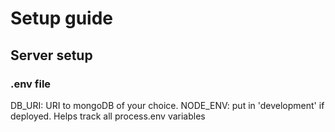 # Setup guide
## Server setup
### .env file
DB_URI: URI to mongoDB of your choice.
NODE_ENV: put in 'development' if deployed. Helps track all process.env variables

